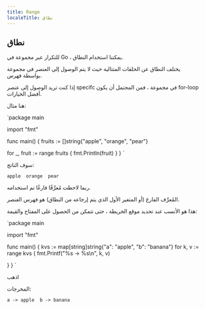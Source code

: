 ```yaml
---
title: Range
localeTitle: نطاق
---
```

## نطاق

للتكرار عبر مجموعة في Go ، يمكننا استخدام النطاق.

يختلف النطاق عن الحلقات المتتالية حيث لا يتم الوصول إلى العنصر في مجموعة بواسطة فهرس.

إذا كنت تريد الوصول إلى عنصر specifc في مجموعة ، فمن المحتمل أن يكون for-loop أفضل الخيارات.

هنا مثال:

 `package main 
 
 import "fmt" 
 
 func main() { 
  fruits := []string{"apple", "orange", "pear"} 
 
  for _, fruit := range fruits { 
    fmt.Println(fruit) 
   } 
 } 
` 

سوف الناتج:

 `apple 
 orange 
 pear 
` 

ربما لاحظت مُعرِّفًا فارغًا تم استخدامه.

المُعرِّف الفارغ (أو المتغير الأول الذي يتم إرجاعه من النطاق) هو فهرس العنصر.

هذا هو الأنسب عند تحديد موقع الخريطة ، حتى تتمكن من الحصول على المفتاح والقيمة:

 `package main 
 
 import "fmt" 
 
 func main() { 
    kvs := map[string]string{"a": "apple", "b": "banana"} 
    for k, v := range kvs { 
        fmt.Printf("%s -> %s\n", k, v) 
 
   } 
 } 
` 

اذهب

المخرجات:

 `a -> apple 
 b -> banana 
`